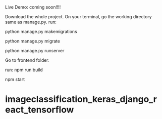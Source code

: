 Live Demo: coming soon!!!!

Download the whole project.
On your terminal, go the working directory same as manage.py. run:

python manage.py makemigrations

python manage.py migrate

python manage.py runserver

Go to frontend folder:

run: npm run build

npm start 

# imageclassification_keras_django_react_tensorflow
